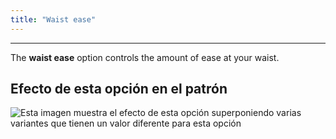 ```yaml
---
title: "Waist ease"
---
```


***

The **waist ease** option controls the amount of ease at your waist.

## Efecto de esta opción en el patrón

![Esta imagen muestra el efecto de esta opción superponiendo varias variantes que tienen un valor diferente para esta opción](noble_waistease_sample.svg "Efecto de esta opción en el patrón")
